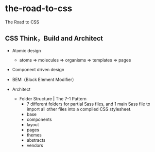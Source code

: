 # the-road-to-css
The Road to CSS

## CSS Think，Build and Architect

- Atomic design
  - atoms => molecules => organisms => templates => pages
- Component driven design

- BEM（Block Element Modifier）

- Architect
  - Folder Structure | The 7-1 Pattern
    - 7 different folders for partial Sass files, and 1 main Sass file to import all other files into a compiled CSS stylesheet.
    - base
    - components
    - layout
    - pages
    - themes
    - abstracts
    - vendors
